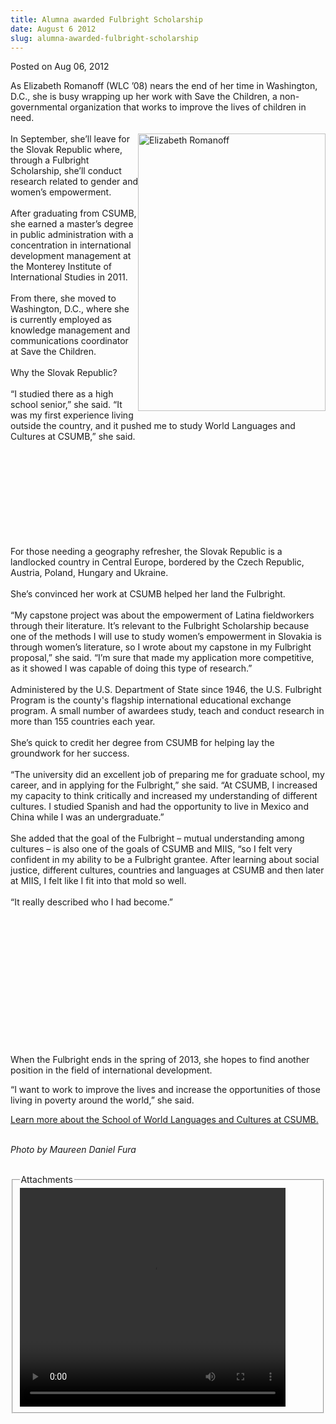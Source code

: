 ```yaml
---
title: Alumna awarded Fulbright Scholarship
date: August 6 2012
slug: alumna-awarded-fulbright-scholarship
---
```


 



<span class="date">Posted on Aug 06, 2012    </span>
<p>As Elizabeth Romanoff (WLC &#x2019;08) nears the end of her time in
Washington, D.C., she is busy wrapping up her work with Save the
Children, a non-governmental organization that works to improve the
lives of children in need.<br>
<br>
<img alt="Elizabeth Romanoff" src="https://csumb.edu/sites/default/files/attachments/news/images/romanoff.small_.jpg" style="float:right; width:300px; height:444px">In September,
she&#x2019;ll leave for the Slovak Republic where, through a Fulbright
Scholarship, she&#x2019;ll conduct research related to gender and women&#x2019;s
empowerment.<br>
<br>
After graduating from CSUMB, she earned a master&#x2019;s degree in public
administration with a concentration in international development
management at the Monterey Institute of International Studies in
2011.<br>
<br>
From there, she moved to Washington, D.C., where she is currently
employed as knowledge management and communications coordinator at
Save the Children.<br>
<br>
Why the Slovak Republic?<br>
<br>
&#x201C;I studied there as a high school senior,&#x201D; she said. &#x201C;It was my
first experience living outside the country, and it pushed me to
study World Languages and Cultures at CSUMB,&#x201D; she said.</br></br></br></br></br></br></br></br></img></br></br></p>
<p>For those needing a geography refresher, the Slovak Republic is
a landlocked country in Central Europe, bordered by the Czech
Republic, Austria, Poland, Hungary and Ukraine.<br>
<br>
She&#x2019;s convinced her work at CSUMB helped her land the
Fulbright.<br>
<br>
&#x201C;My capstone project was about the empowerment of Latina
fieldworkers through their literature. It&#x2019;s relevant to the
Fulbright Scholarship because one of the methods I will use to
study women&#x2019;s empowerment in Slovakia is through women&#x2019;s
literature, so I wrote about my capstone in my Fulbright proposal,&#x201D;
she said. &#x201C;I&#x2019;m sure that made my application more competitive, as
it showed I was capable of doing this type of research.&#x201D;<br>
<br>
Administered by the U.S. Department of State since 1946, the U.S.
Fulbright Program is the county&apos;s flagship international
educational exchange program. A small number of awardees study,
teach and conduct research in more than 155 countries each
year.<br>
<br>
She&#x2019;s quick to credit her degree from CSUMB for helping lay the
groundwork for her success.<br>
<br>
&#x201C;The university did an excellent job of preparing me for graduate
school, my career, and in applying for the Fulbright,&#x201D; she said.
&#x201C;At CSUMB, I increased my capacity to think critically and
increased my understanding of different cultures. I studied Spanish
and had the opportunity to live in Mexico and China while I was an
undergraduate.&#x201D;<br>
<br>
She added that the goal of the Fulbright &#x2013; mutual understanding
among cultures &#x2013; is also one of the goals of CSUMB and MIIS, &#x201C;so I
felt very confident in my ability to be a Fulbright grantee. After
learning about social justice, different cultures, countries and
languages at CSUMB and then later at MIIS, I felt like I fit into
that mold so well.<br>
<br>
&#x201C;It really described who I had become.&#x201D;</br></br></br></br></br></br></br></br></br></br></br></br></br></br></p>
<p>When the Fulbright ends in the spring of 2013, she hopes to find
another position in the field of international development.</p>
<p>&#x201C;I want to work to improve the lives and increase the
opportunities of those living in poverty around the world,&#x201D; she
said.</p>
<p><a href="https://wlc.csumb.edu/" rel="nofollow">Learn more about
the School of World Languages and Cultures at CSUMB.</a><br>
&#xA0;</br></p>
<p class="small"><em>Photo by Maureen Daniel Fura</em><br>
&#xA0;</br></p>
<fieldset class="fieldgroup group-attachments">
<legend>Attachments</legend>
<div class="field field-type-emvideo field-field-attach-video">
<div class="field-items">
<div class="field-item odd">
<div class="emvideo emvideo-video emvideo-youtube">
<div class="emfield-emvideo emfield-emvideo-youtube">
<div id="emvideo-youtube-flash-wrapper-1">
<!--<object type="application/x-shockwave-flash" height="350" width="425" data="https://www.youtube.com/v/4GXUGt_zPuk&amp;rel=0&amp;enablejsapi=1&amp;playerapiid=ytplayer&amp;fs=1" id="emvideo-youtube-flash-1">
          <param name="movie" value="https://www.youtube.com/v/4GXUGt_zPuk&amp;rel=0&amp;enablejsapi=1&amp;playerapiid=ytplayer&amp;fs=1" />
          <param name="allowScriptAccess" value="sameDomain"/>
          <param name="quality" value="best"/>
          <param name="allowFullScreen" value="true"/>
          <param name="bgcolor" value="#FFFFFF"/>
          <param name="scale" value="noScale"/>
          <param name="salign" value="TL"/>
          <param name="FlashVars" value="playerMode=embedded" />
          <param name="wmode" value="transparent" />
        </object>-->
<video controls="" width="425" height="350">
<source src="https://r17---sn-o097znee.googlevideo.com/videoplayback?ip=198.189.249.65&amp;key=yt5&amp;fexp=900718,907263,916104,923368,927622,929821,930676,936121,9406392,941004,943917,947225,948124,952302,952605,952901,955301,957103,957105,957201,959701&amp;sver=3&amp;expire=1422351693&amp;itag=18&amp;source=youtube&amp;mt=1422330052&amp;mv=m&amp;ms=au&amp;signature=7B60E410DA76358AEB628B7C3D0CC252ADB41AF0.0CD0C79D314E1E1015BEC61BD1D2B0DA80BE9F&amp;mm=31&amp;upn=iLS3NfTuu8Q&amp;id=o-AI406k_6tJuZ9RzWrE87OWB6YOr20ICbGhcyOsmkpwFX&amp;ratebypass=yes&amp;pl=23&amp;sparams=dur,id,initcwndbps,ip,ipbits,itag,mm,ms,mv,pl,ratebypass,source,upn,expire&amp;initcwndbps=4036250&amp;ipbits=0&amp;dur=175.542&amp;name=4GXUGt_zPuk" type="video/mp4"/></video></div>
</div>
</div>
</div>
</div>
</div>
</fieldset>





 
